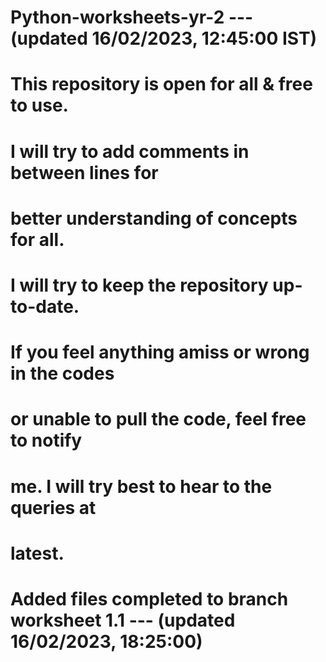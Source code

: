 # Python-worksheets-yr-2                         --- (updated 16/02/2023, 12:45:00 IST)

# This repository is open for all & free to use.
# I will try to add comments in between lines for
# better understanding of concepts for all.

# I will try to keep the repository up-to-date.
# If you feel anything amiss or wrong in the codes
# or unable to pull the code, feel free to notify
# me. I will try best to hear to the queries at
# latest.

# Added files completed to branch worksheet 1.1 --- (updated 16/02/2023, 18:25:00)
